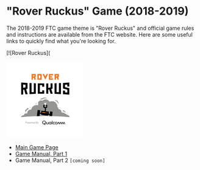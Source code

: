# "Rover Ruckus" Game (2018-2019)

The 2018-2019 FTC game theme is "Rover Ruckus" and official game rules and instructions are available from the FTC
website.  Here are some useful links to quickly find what you're looking for.

[![Rover Ruckus](

<a href="https://youtu.be/EdhFVOQlbrk">
    <img src="../images/FIRST-RoverRuckus-350.png" alt="Team 4284" height="200"/>
</a>

* [Main Game Page](https://www.firstinspires.org/robotics/ftc/game-and-season)
* [Game Manual, Part
  1](https://www.firstinspires.org/sites/default/files/uploads/resource_library/ftc/2018-2019/game-manual-part-1.pdf)
* Game Manual, Part 2 ``[coming soon]``

